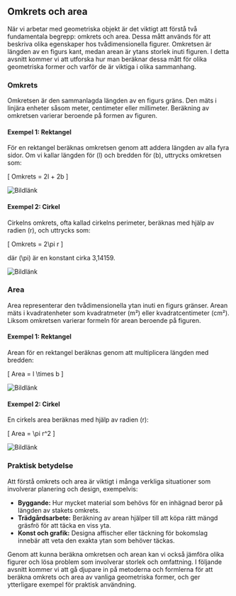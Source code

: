 ## Omkrets och area

När vi arbetar med geometriska objekt är det viktigt att förstå två fundamentala begrepp: omkrets och area. Dessa mått används för att beskriva olika egenskaper hos tvådimensionella figurer. Omkretsen är längden av en figurs kant, medan arean är ytans storlek inuti figuren. I detta avsnitt kommer vi att utforska hur man beräknar dessa mått för olika geometriska former och varför de är viktiga i olika sammanhang.

### Omkrets

Omkretsen är den sammanlagda längden av en figurs gräns. Den mäts i linjära enheter såsom meter, centimeter eller millimeter. Beräkning av omkretsen varierar beroende på formen av figuren.

#### Exempel 1: Rektangel
För en rektangel beräknas omkretsen genom att addera längden av alla fyra sidor. Om vi kallar längden för \(l\) och bredden för \(b\), uttrycks omkretsen som:

\[
Omkrets = 2l + 2b
\]

![Bildlänk](rektangel_omkrets.png)

#### Exempel 2: Cirkel
Cirkelns omkrets, ofta kallad cirkelns perimeter, beräknas med hjälp av radien \(r\), och uttrycks som:

\[
Omkrets = 2\pi r
\]

där \(\pi\) är en konstant cirka 3,14159.

![Bildlänk](cirkel_omkrets.png)

### Area

Area representerar den tvådimensionella ytan inuti en figurs gränser. Arean mäts i kvadratenheter som kvadratmeter (m²) eller kvadratcentimeter (cm²). Liksom omkretsen varierar formeln för arean beroende på figuren.

#### Exempel 1: Rektangel
Arean för en rektangel beräknas genom att multiplicera längden med bredden:

\[
Area = l \times b
\]

![Bildlänk](rektangel_area.png)

#### Exempel 2: Cirkel
En cirkels area beräknas med hjälp av radien \(r\):

\[
Area = \pi r^2
\]

![Bildlänk](cirkel_area.png)

### Praktisk betydelse

Att förstå omkrets och area är viktigt i många verkliga situationer som involverar planering och design, exempelvis:

- **Byggande:** Hur mycket material som behövs för en inhägnad beror på längden av stakets omkrets.
- **Trädgårdsarbete:** Beräkning av arean hjälper till att köpa rätt mängd gräsfrö för att täcka en viss yta.
- **Konst och grafik:** Designa affischer eller täckning för bokomslag innebär att veta den exakta ytan som behöver täckas.

Genom att kunna beräkna omkretsen och arean kan vi också jämföra olika figurer och lösa problem som involverar storlek och omfattning. I följande avsnitt kommer vi att gå djupare in på metoderna och formlerna för att beräkna omkrets och area av vanliga geometriska former, och ger ytterligare exempel för praktisk användning.